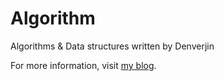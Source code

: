 # Algorithm
Algorithms & Data structures written by Denverjin

For more information, visit [my blog](https://denverjin.github.io).